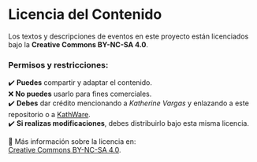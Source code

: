# Licencia del Contenido

Los textos y descripciones de eventos en este proyecto están licenciados bajo la **Creative Commons BY-NC-SA 4.0**.

### Permisos y restricciones:
✔️ **Puedes** compartir y adaptar el contenido.  
❌ **No puedes** usarlo para fines comerciales.  
✔️ **Debes** dar crédito mencionando a *Katherine Vargas* y enlazando a este repositorio o a [KathWare](https://kathware.com.ar).  
✔️ **Si realizas modificaciones**, debes distribuirlo bajo esta misma licencia.

🔗 Más información sobre la licencia en:  
[Creative Commons BY-NC-SA 4.0](https://creativecommons.org/licenses/by-nc-sa/4.0/).
